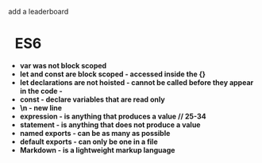 add a leaderboard

# &nbsp;         **ES6**

* **var was not block scoped**
* **let and const are block scoped - accessed inside the {}**
* **let declarations are not hoisted - cannot be called before they appear in the code -** 
* **const - declare variables that are read only**
* **\\n - new line**
* **expression - is anything that produces a value // 25-34**
* **statement - is anything that does not produce a value** 
* **named exports - can be as many as possible**
* **default exports - can only be one in a file**
* **Markdown - is a lightweight markup language**
